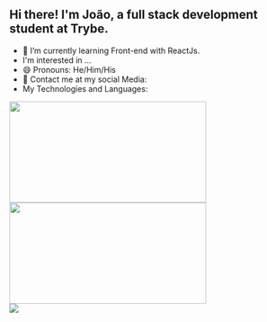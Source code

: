 ## Hi there! I'm João, a full stack development student at Trybe.

- 🌱 I’m currently learning Front-end with ReactJs.
- I'm interested in ...
- 😄 Pronouns: He/Him/His
- 💬 Contact me at my social Media: 
- My Technologies and Languages:

<!--  REDES SOCIAIS
- 👯 I’m looking to collaborate on ...
- 🤔 I’m looking for help with ...
- ⚡ Fun fact: ....
 -->
 
<div>
  <img height="180em" src="https://github-readme-stats.vercel.app/api?username=JoaoHenriqueAlmeida&show_icons=true&theme=tokyonight" width="350"/>
  <img height="180em" src="https://github-readme-stats.vercel.app/api/top-langs/?username=JoaoHenriqueAlmeida&layout=compact&theme=tokyonight" width="350"/>
</div>

<img src="https://visitor-badge.glitch.me/badge?page_id=JoaoHenriqueAlmeidapage.id" style="text-align: center"/>

